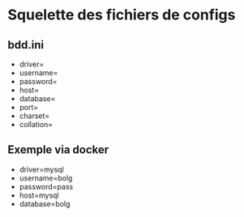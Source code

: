 # Squelette des fichiers de configs

## bdd.ini
* driver=
* username=
* password=
* host=
* database=
* port=
* charset=
* collation=

## Exemple via docker
* driver=mysql
* username=bolg
* password=pass
* host=mysql
* database=bolg
